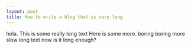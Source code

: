 ```yaml
---
layout: post
title: How to write a blog that is very long
---
```

hola. This is some really long text Here is some more. boring boring more slow long text now is it long enough?
